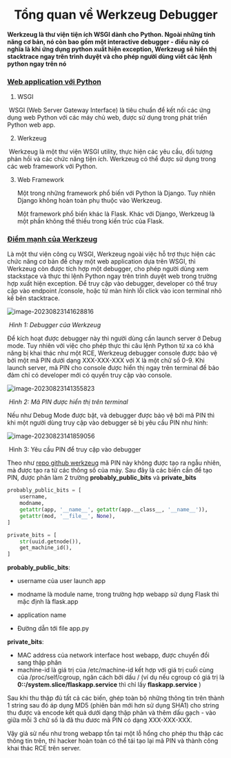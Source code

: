 

 <h1 align="center">Tổng quan về Werkzeug Debugger</h1>





#### **Werkzeug là thư viện tiện ích WSGI dành cho Python. Ngoài những tính năng cơ bản, nó còn bao gồm một interactive debugger - điều này có nghĩa là khi ứng dụng python xuất hiện exception, Werkzeug sẽ hiển thị stacktrace ngay trên trình duyệt và cho phép người dùng viết các lệnh python ngay trên nó**

### <u>**Web application với Python**</u>

1. WSGI

​		WSGI (Web Server Gateway Interface) là tiêu chuẩn để kết nối các ứng dụng web  Python với các 		máy chủ web, được sử dụng trong phát triển Python web app.

2. Werkzeug

​		Werkzeug là  một thư viện WSGI utility, thực hiện các yêu cầu, đối tượng phản hồi và các chức năng 		tiện ích. Werkzeug có thể được sử dụng trong các web framework với  Python.

3. Web Framework

   Một trong những framework phổ biến với Python là Django. Tuy nhiên Django không hoàn toàn phụ thuộc vào Werkzeug.

   Một framework phổ biến khác là Flask. Khác với Django, Werkzeug là một phần không thế thiếu trong kiến trúc của Flask.



### <u>**Điểm mạnh của Werkzeug**</u>

Là một thư viện công cụ WSGI, Werkzeug ngoài việc hỗ trợ thực hiện các chức năng cơ bản để chạy một web application dựa trên WSGI, thì Werkzeug còn được tích hợp một debugger, cho phép người dùng xem stackstace và thực thi lệnh Python ngay trên trình duyệt web trong trường hợp xuất hiện exception. Để truy cập vào debugger, developer có thể truy cập vào endpoint /console, hoặc từ màn hình lỗi click vào icon terminal nhỏ kế bên stacktrace.



![image-20230823141628816](C:\Users\MS\AppData\Roaming\Typora\typora-user-images\image-20230823141628816.png)

​		 										*Hình 1: Debugger của Werkzeug* 



Để kích hoạt được debugger này thì người dùng cần launch server ở Debug mode. Tuy nhiên với việc cho phép thực thi câu lệnh Python từ xa có khả năng bị khai thác như một RCE, Werkzeug debugger console được bảo vệ bởi một mã PIN dưới dạng XXX-XXX-XXX với X là một chữ số 0-9. Khi launch server, mã PIN cho console được hiển thị ngay trên terminal để bảo đảm chỉ có developer mới có quyền truy cập vào console.



![image-20230823141355823](C:\Users\MS\AppData\Roaming\Typora\typora-user-images\image-20230823141355823.png)

​													*Hình 2: Mã PIN được hiển thị trên terminal*



Nếu như Debug Mode được bật, và debugger được bảo vệ bởi mã PIN thì khi một người dùng truy cập vào debugger sẽ bị yêu cầu PIN như hình:

![image-20230823141859056](C:\Users\MS\AppData\Roaming\Typora\typora-user-images\image-20230823141859056.png)

​														Hình 3: Yêu cầu PIN để truy cập vào debugger

Theo như [repo github werkzeug](https://github.com/pallets/werkzeug/blob/main/src/werkzeug/debug/__init__.py) mã PIN này không được tạo ra ngẫu nhiên, mà được tạo ra từ các thông số của máy. Sau đây là các biến cần để tạo PIN, được phân làm 2 trường **probably_public_bits** và **private_bits**

```Python
probably_public_bits = [
    username,
    modname,
    getattr(app, '__name__', getattr(app.__class__, '__name__')),
    getattr(mod, '__file__', None),
]

private_bits = [
    str(uuid.getnode()),
    get_machine_id(),
]
```

**probably_public_bits**:

* username của user launch app
* modname là module name, trong trường hợp webapp sử dụng Flask thì mặc định là flask.app
*  application name

* Đường dẫn tới file app.py

**private_bits**:

* MAC address của network interface host webapp, được chuyển đổi sang thập phân 
* machine-id là giá trị của /etc/machine-id kết hợp với giá trị cuối cùng của /proc/self/cgroup, ngăn cách bởi dấu / (ví dụ nếu cgroup có giá trị là **0::/system.slice/flaskapp.service** thì chỉ lấy **flaskapp.service** )

Sau khi thu thập đủ tất cả các biến, ghép toàn bộ những thông tin trên thành 1 string sau đó áp dụng MD5 (phiên bản mới hơn sử dụng SHA1) cho string thu được và encode kết quả dưới dạng thập phân và thêm dấu gạch - vào giữa mỗi 3 chữ số là đã thu đươc mã PIN có dạng XXX-XXX-XXX. 



Vậy giả sử nếu như trong webapp tồn tại một lỗ hổng cho phép thu thập các thông tin trên, thì hacker hoàn toàn có thể tái tạo lại mã PIN và thành công khai thác RCE trên server.
